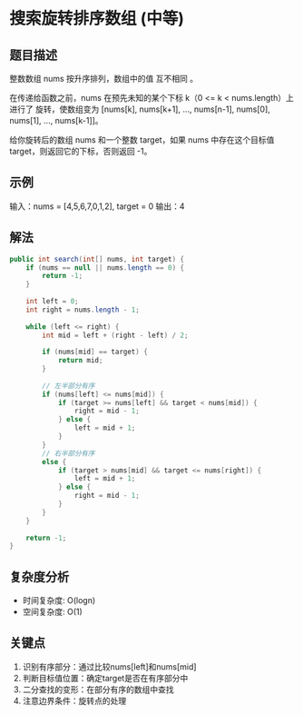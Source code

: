 # 搜索旋转排序数组 (中等)

## 题目描述
整数数组 nums 按升序排列，数组中的值 互不相同 。

在传递给函数之前，nums 在预先未知的某个下标 k（0 <= k < nums.length）上进行了 旋转，使数组变为 [nums[k], nums[k+1], ..., nums[n-1], nums[0], nums[1], ..., nums[k-1]]。

给你旋转后的数组 nums 和一个整数 target，如果 nums 中存在这个目标值 target，则返回它的下标，否则返回 -1。

## 示例
输入：nums = [4,5,6,7,0,1,2], target = 0
输出：4

## 解法
```java
public int search(int[] nums, int target) {
    if (nums == null || nums.length == 0) {
        return -1;
    }
    
    int left = 0;
    int right = nums.length - 1;
    
    while (left <= right) {
        int mid = left + (right - left) / 2;
        
        if (nums[mid] == target) {
            return mid;
        }
        
        // 左半部分有序
        if (nums[left] <= nums[mid]) {
            if (target >= nums[left] && target < nums[mid]) {
                right = mid - 1;
            } else {
                left = mid + 1;
            }
        }
        // 右半部分有序
        else {
            if (target > nums[mid] && target <= nums[right]) {
                left = mid + 1;
            } else {
                right = mid - 1;
            }
        }
    }
    
    return -1;
}
```

## 复杂度分析
- 时间复杂度: O(logn)
- 空间复杂度: O(1)

## 关键点
1. 识别有序部分：通过比较nums[left]和nums[mid]
2. 判断目标值位置：确定target是否在有序部分中
3. 二分查找的变形：在部分有序的数组中查找
4. 注意边界条件：旋转点的处理
